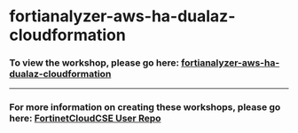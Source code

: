 <h1>fortianalyzer-aws-ha-dualaz-cloudformation</h1><h3>To view the workshop, please go here: <a href="https://fortinetcloudcse.github.io/fortianalyzer-aws-ha-dualaz-cloudformation/">fortianalyzer-aws-ha-dualaz-cloudformation</a></h3><hr><h3>For more information on creating these workshops, please go here: <a href="https://fortinetcloudcse.github.io/UserRepo/">FortinetCloudCSE User Repo</a></h3>